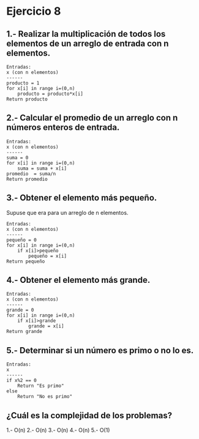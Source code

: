 # Ejercicio 8

## 1.- Realizar la multiplicación de todos los elementos de un arreglo de entrada con n elementos.
```
Entradas:
x (con n elementos) 
------
producto = 1
for x[i] in range i=(0,n)
    producto = producto*x[i]
Return producto
```

## 2.- Calcular el promedio de un arreglo con n números enteros de entrada.
```
Entradas:
x (con n elementos)
------
suma = 0
for x[i] in range i=(0,n)
    suma = suma + x[i]
promedio  = suma/n
Return promedio
```

## 3.- Obtener el elemento más pequeño.
Supuse que era para un arreglo de n elementos.
```
Entradas:
x (con n elementos)
------
pequeño = 0
for x[i] in range i=(0,n)
    if x[i]>pequeño
        pequeño = x[i]
Return pequeño 
```

## 4.- Obtener el elemento más grande.
```
Entradas:
x (con n elementos)
------
grande = 0
for x[i] in range i=(0,n)
    if x[i]>grande
        grande = x[i]
Return grande 
```

## 5.- Determinar si un número es primo o no lo es.
```
Entradas:
x
------
if x%2 == 0
    Return "Es primo"
else
    Return "No es primo"
```

## ¿Cuál es la complejidad de los problemas?
1.- O(n) 
2.- O(n)
3.- O(n)
4.- O(n) 
5.- O(1)